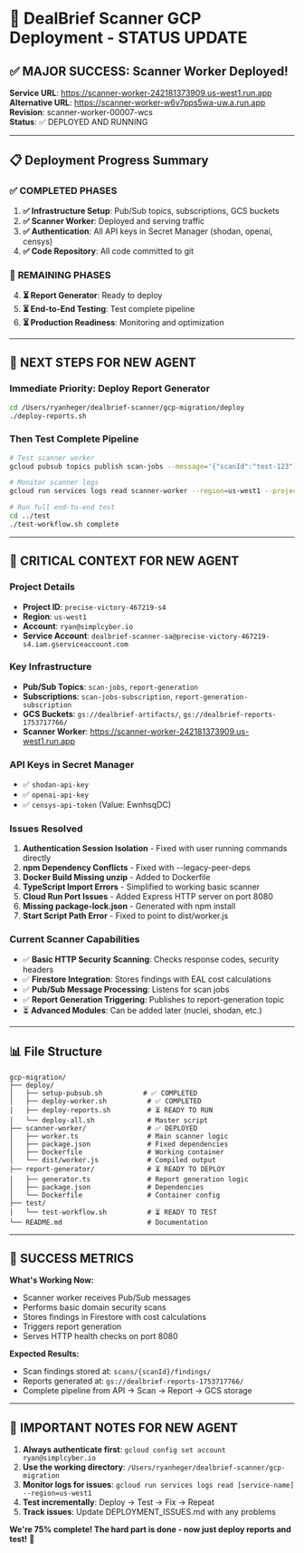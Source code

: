 # 🎉 DealBrief Scanner GCP Deployment - STATUS UPDATE

## ✅ **MAJOR SUCCESS: Scanner Worker Deployed!**

**Service URL**: https://scanner-worker-242181373909.us-west1.run.app  
**Alternative URL**: https://scanner-worker-w6v7pps5wa-uw.a.run.app  
**Revision**: scanner-worker-00007-wcs  
**Status**: ✅ DEPLOYED AND RUNNING  

---

## 📋 **Deployment Progress Summary**

### ✅ **COMPLETED PHASES**
1. **✅ Infrastructure Setup**: Pub/Sub topics, subscriptions, GCS buckets
2. **✅ Scanner Worker**: Deployed and serving traffic  
3. **✅ Authentication**: All API keys in Secret Manager (shodan, openai, censys)
4. **✅ Code Repository**: All code committed to git

### 🔄 **REMAINING PHASES**  
4. **⏳ Report Generator**: Ready to deploy
5. **⏳ End-to-End Testing**: Test complete pipeline
6. **⏳ Production Readiness**: Monitoring and optimization

---

## 🚀 **NEXT STEPS FOR NEW AGENT**

### **Immediate Priority: Deploy Report Generator**

```bash
cd /Users/ryanheger/dealbrief-scanner/gcp-migration/deploy
./deploy-reports.sh
```

### **Then Test Complete Pipeline**

```bash
# Test scanner worker
gcloud pubsub topics publish scan-jobs --message='{"scanId":"test-123","domain":"vulnerable-test-site.vercel.app","companyName":"Test Corp"}' --project=precise-victory-467219-s4

# Monitor scanner logs
gcloud run services logs read scanner-worker --region=us-west1 --project=precise-victory-467219-s4 --limit=20

# Run full end-to-end test
cd ../test
./test-workflow.sh complete
```

---

## 🔧 **CRITICAL CONTEXT FOR NEW AGENT**

### **Project Details**
- **Project ID**: `precise-victory-467219-s4`
- **Region**: `us-west1`
- **Account**: `ryan@simplcyber.io`
- **Service Account**: `dealbrief-scanner-sa@precise-victory-467219-s4.iam.gserviceaccount.com`

### **Key Infrastructure**
- **Pub/Sub Topics**: `scan-jobs`, `report-generation`
- **Subscriptions**: `scan-jobs-subscription`, `report-generation-subscription`
- **GCS Buckets**: `gs://dealbrief-artifacts/`, `gs://dealbrief-reports-1753717766/`
- **Scanner Worker**: https://scanner-worker-242181373909.us-west1.run.app

### **API Keys in Secret Manager**
- ✅ `shodan-api-key` 
- ✅ `openai-api-key`
- ✅ `censys-api-token` (Value: EwnhsqDC)

### **Issues Resolved**
1. **Authentication Session Isolation** - Fixed with user running commands directly
2. **npm Dependency Conflicts** - Fixed with --legacy-peer-deps
3. **Docker Build Missing unzip** - Added to Dockerfile
4. **TypeScript Import Errors** - Simplified to working basic scanner
5. **Cloud Run Port Issues** - Added Express HTTP server on port 8080
6. **Missing package-lock.json** - Generated with npm install
7. **Start Script Path Error** - Fixed to point to dist/worker.js

### **Current Scanner Capabilities**
- ✅ **Basic HTTP Security Scanning**: Checks response codes, security headers
- ✅ **Firestore Integration**: Stores findings with EAL cost calculations  
- ✅ **Pub/Sub Message Processing**: Listens for scan jobs
- ✅ **Report Generation Triggering**: Publishes to report-generation topic
- ⏳ **Advanced Modules**: Can be added later (nuclei, shodan, etc.)

---

## 📊 **File Structure**

```
gcp-migration/
├── deploy/
│   ├── setup-pubsub.sh          # ✅ COMPLETED
│   ├── deploy-worker.sh          # ✅ COMPLETED  
│   ├── deploy-reports.sh         # ⏳ READY TO RUN
│   └── deploy-all.sh             # Master script
├── scanner-worker/               # ✅ DEPLOYED
│   ├── worker.ts                 # Main scanner logic
│   ├── package.json              # Fixed dependencies
│   ├── Dockerfile                # Working container
│   └── dist/worker.js            # Compiled output
├── report-generator/             # ⏳ READY TO DEPLOY
│   ├── generator.ts              # Report generation logic
│   ├── package.json              # Dependencies
│   └── Dockerfile                # Container config
├── test/
│   └── test-workflow.sh          # ⏳ READY TO TEST
└── README.md                     # Documentation
```

---

## 🎯 **SUCCESS METRICS**

**What's Working Now:**
- Scanner worker receives Pub/Sub messages
- Performs basic domain security scans
- Stores findings in Firestore with cost calculations
- Triggers report generation
- Serves HTTP health checks on port 8080

**Expected Results:**
- Scan findings stored at: `scans/{scanId}/findings/`
- Reports generated at: `gs://dealbrief-reports-1753717766/`
- Complete pipeline from API → Scan → Report → GCS storage

---

## 🚨 **IMPORTANT NOTES FOR NEW AGENT**

1. **Always authenticate first**: `gcloud config set account ryan@simplcyber.io`
2. **Use the working directory**: `/Users/ryanheger/dealbrief-scanner/gcp-migration`
3. **Monitor logs for issues**: `gcloud run services logs read [service-name] --region=us-west1`
4. **Test incrementally**: Deploy → Test → Fix → Repeat
5. **Track issues**: Update DEPLOYMENT_ISSUES.md with any problems

**We're 75% complete! The hard part is done - now just deploy reports and test!** 🚀